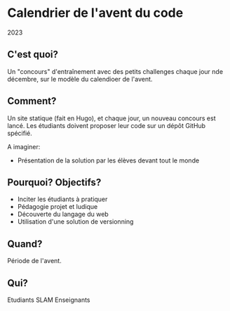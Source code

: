 # Calendrier de l'avent du code

2023

## C'est quoi?

Un "concours" d'entraînement avec des petits challenges chaque jour nde décembre, sur le modèle du calendioer de l'avent.

## Comment?

Un site statique (fait en Hugo), et chaque jour, un nouveau concours est lancé.
Les étudiants doivent proposer leur code sur un dépôt GitHub spécifié.

A imaginer:
- Présentation de la solution par les élèves devant tout le monde

## Pourquoi? Objectifs?

- Inciter les étudiants à pratiquer
- Pédagogie projet et ludique
- Découverte du langage du web
- Utilisation d'une solution de versionning

## Quand?

Période de l'avent.

## Qui?

Etudiants SLAM
Enseignants

